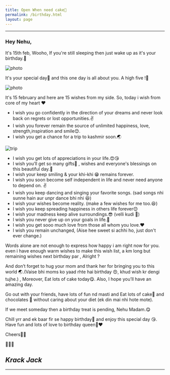 ```yaml
---
title: Open When need cake🍰
permalink: /birthday.html
layout: page
---
```


---

### Hey Nehu,

It's 15th feb, Wooho, If you're still sleeping then just wake up as it's your birthday.🎺

![photo](../uploads/user/birthday-no.jpg)


It's your special day🎂 and this one day is all about you. A high five !🙋

![photo](https://duckduckgo.com/assets/addons/footer-illustration.svg)

It's 15 february and here are 15 wishes from my side. So,
today i wish from core of my heart ❤

+ I wish you go confidently in the direction of your dreams and never look back on regrets or lost opportunities.✌
+ I wish you forever remain the source of unlimited happiness, love, strength,inspiration and smile😊.
+ I wish you get a chance for a trip to kashmir soon.🌏 

![trip](../uploads/user/trip.jpg)

+ I wish you get lots of appreciations in your life.😍😘
+ I wish you’ll get so many gifts🎁 , wishes and everyone's blessings on this beautiful day.🎈
+ I wish your keep smiling & your khi-khi 😁 remains forever.
+ I wish you soon become self independent in life and never need anyone to depend on. ✌
+ I wish you keep dancing and singing your favorite songs. (sad songs nhi sunne hain aur unpr dance bhi nhi 😆)
+ I wish your wishes become reality. (make a few wishes for me too.😆)
+ I wish you keep spreading happiness in others life forever😊
+ I wish your madness keep alive surroundings.😎 (velli kudi 🙈)
+ I wish you never give up on your goals in life.💪
+ I wish you get sooo much love from those all whom you love.❤
+ I wish you remain unchanged, (Aise hee sweet si achhi ho, just don't ever change.)

Words alone are not enough to express how happy i am right now for you. even i have enough warm wishes to make this wish list, a km long but remaining wishes next birthday par , Alright ?

And don’t forget to hug your mom and thank her for bringing you to this world 🌏.(Vaise bhi moms ko yaad rhte hai birthday 😍, khud wish kr dengi tujhe.) , Moreover, Eat lots of cake today😋. Also, I hope you’ll have an amazing day. 

Go out with your friends, have lots of fun nd masti and Eat lots of cake🍰 and chocolates 🍫 without caring about your diet (ek din mai nhi hote mote). 

If we meet someday then a birthday treat is pending, Nehu Madam.😋 

Chill yrr and ek baar fir se happy birthday🍰 and enjoy this special day 😘. Have fun and lots of love to birthday queen👰❤

Cheers🎉🎊

🎂🍰🍫

**_Krack Jack_**
---

---
